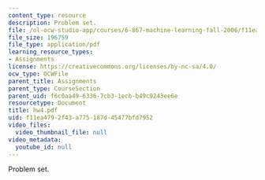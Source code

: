 ```yaml
---
content_type: resource
description: Problem set.
file: /ol-ocw-studio-app/courses/6-867-machine-learning-fall-2006/f11ea4792f43a775187d45477bfd7952_hw4.pdf
file_size: 196759
file_type: application/pdf
learning_resource_types:
- Assignments
license: https://creativecommons.org/licenses/by-nc-sa/4.0/
ocw_type: OCWFile
parent_title: Assignments
parent_type: CourseSection
parent_uid: f6c0aa49-6336-7cb3-1ecb-b49c9243ee6e
resourcetype: Document
title: hw4.pdf
uid: f11ea479-2f43-a775-187d-45477bfd7952
video_files:
  video_thumbnail_file: null
video_metadata:
  youtube_id: null
---
```

Problem set.